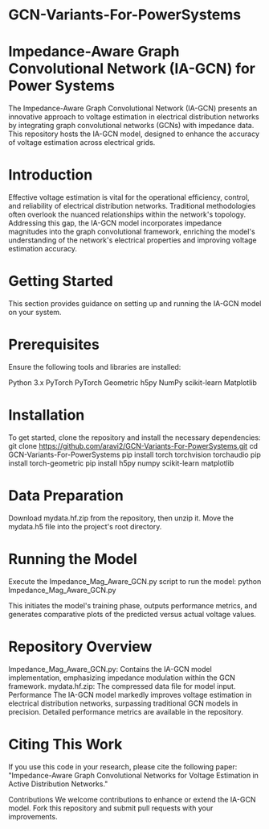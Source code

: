 # GCN-Variants-For-PowerSystems

# Impedance-Aware Graph Convolutional Network (IA-GCN) for Power Systems
The Impedance-Aware Graph Convolutional Network (IA-GCN) presents an innovative approach to voltage estimation in electrical distribution networks by integrating graph convolutional networks (GCNs) with impedance data. This repository hosts the IA-GCN model, designed to enhance the accuracy of voltage estimation across electrical grids.

# Introduction
Effective voltage estimation is vital for the operational efficiency, control, and reliability of electrical distribution networks. Traditional methodologies often overlook the nuanced relationships within the network's topology. Addressing this gap, the IA-GCN model incorporates impedance magnitudes into the graph convolutional framework, enriching the model's understanding of the network's electrical properties and improving voltage estimation accuracy.

# Getting Started
This section provides guidance on setting up and running the IA-GCN model on your system.

# Prerequisites
Ensure the following tools and libraries are installed:

Python 3.x
PyTorch
PyTorch Geometric
h5py
NumPy
scikit-learn
Matplotlib


# Installation
To get started, clone the repository and install the necessary dependencies:
git clone https://github.com/aravi2/GCN-Variants-For-PowerSystems.git
cd GCN-Variants-For-PowerSystems
pip install torch torchvision torchaudio
pip install torch-geometric
pip install h5py numpy scikit-learn matplotlib


# Data Preparation
Download mydata.hf.zip from the repository, then unzip it.
Move the mydata.h5 file into the project's root directory.


# Running the Model
Execute the Impedance_Mag_Aware_GCN.py script to run the model:
python Impedance_Mag_Aware_GCN.py

This initiates the model's training phase, outputs performance metrics, and generates comparative plots of the predicted versus actual voltage values.

# Repository Overview
Impedance_Mag_Aware_GCN.py: Contains the IA-GCN model implementation, emphasizing impedance modulation within the GCN framework.
mydata.hf.zip: The compressed data file for model input.
Performance
The IA-GCN model markedly improves voltage estimation in electrical distribution networks, surpassing traditional GCN models in precision. Detailed performance metrics are available in the repository.

# Citing This Work
If you use this code in your research, please cite the following paper:
"Impedance-Aware Graph Convolutional Networks for Voltage Estimation in Active Distribution Networks."


Contributions
We welcome contributions to enhance or extend the IA-GCN model. Fork this repository and submit pull requests with your improvements.
